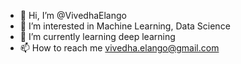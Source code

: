 - 👋 Hi, I’m @VivedhaElango
- 👀 I’m interested in Machine Learning, Data Science 
- 🌱 I’m currently learning deep learning
- 📫 How to reach me vivedha.elango@gmail.com

<!---
VivedhaElango/VivedhaElango is a ✨ special ✨ repository because its `README.md` (this file) appears on your GitHub profile.
You can click the Preview link to take a look at your changes.
--->
